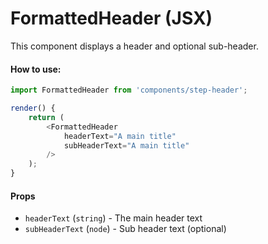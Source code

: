 FormattedHeader (JSX)
=====================

This component displays a header and optional sub-header.

#### How to use:

```js
import FormattedHeader from 'components/step-header';

render() {
	return (
		<FormattedHeader
			headerText="A main title"
			subHeaderText="A main title"
		/>
	);
}
```

#### Props

* `headerText` (`string`) - The main header text
* `subHeaderText` (`node`) - Sub header text (optional)
